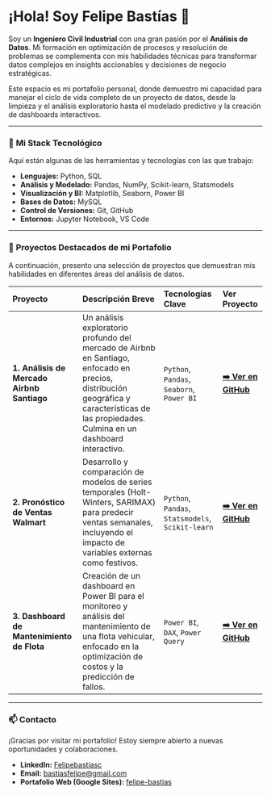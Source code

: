 # ¡Hola! Soy Felipe Bastías 👋

Soy un **Ingeniero Civil Industrial** con una gran pasión por el **Análisis de Datos**. Mi formación en optimización de procesos y resolución de problemas se complementa con mis habilidades técnicas para transformar datos complejos en insights accionables y decisiones de negocio estratégicas.

Este espacio es mi portafolio personal, donde demuestro mi capacidad para manejar el ciclo de vida completo de un proyecto de datos, desde la limpieza y el análisis exploratorio hasta el modelado predictivo y la creación de dashboards interactivos.

---

### 🔧 **Mi Stack Tecnológico**

Aquí están algunas de las herramientas y tecnologías con las que trabajo:

*   **Lenguajes:** Python, SQL
*   **Análisis y Modelado:** Pandas, NumPy, Scikit-learn, Statsmodels
*   **Visualización y BI:** Matplotlib, Seaborn, Power BI
*   **Bases de Datos:** MySQL
*   **Control de Versiones:** Git, GitHub
*   **Entornos:** Jupyter Notebook, VS Code

---

### 🚀 **Proyectos Destacados de mi Portafolio**

A continuación, presento una selección de proyectos que demuestran mis habilidades en diferentes áreas del análisis de datos.

| Proyecto                                | Descripción Breve                                                                                                              | Tecnologías Clave                                       | Ver Proyecto                                                                                             |
| :-------------------------------------- | :----------------------------------------------------------------------------------------------------------------------------- | :------------------------------------------------------ | :------------------------------------------------------------------------------------------------------- |
| **1. Análisis de Mercado Airbnb Santiago** | Un análisis exploratorio profundo del mercado de Airbnb en Santiago, enfocado en precios, distribución geográfica y características de las propiedades. Culmina en un dashboard interactivo. | `Python`, `Pandas`, `Seaborn`, `Power BI`               | [**➡️ Ver en GitHub**](https://github.com/FelipeBastiasC/analisis_airbnb_santiago_chile) |
| **2. Pronóstico de Ventas Walmart**     | Desarrollo y comparación de modelos de series temporales (Holt-Winters, SARIMAX) para predecir ventas semanales, incluyendo el impacto de variables externas como festivos. | `Python`, `Pandas`, `Statsmodels`, `Scikit-learn` | [**➡️ Ver en GitHub**](https://github.com/FelipeBastiasC/pronostico_de_ventas_walmart)     |
| **3. Dashboard de Mantenimiento de Flota**  | Creación de un dashboard en Power BI para el monitoreo y análisis del mantenimiento de una flota vehicular, enfocado en la optimización de costos y la predicción de fallos. | `Power BI`, `DAX`, `Power Query`                          | [**➡️ Ver en GitHub**](https://github.com/FelipeBastiasC/mantenimientos_de_vehiculos)      |

---

### 📫 **Contacto**

¡Gracias por visitar mi portafolio! Estoy siempre abierto a nuevas oportunidades y colaboraciones.

*   **LinkedIn:** [Felipebastiasc](www.linkedin.com/in/felipebastiasc)
*   **Email:** [bastiasfelipe@gmail.com](bastiasfelipe@gmail.com)
*   **Portafolio Web (Google Sites):** [felipe-bastias](https://sites.google.com/view/felipe-bastias)


